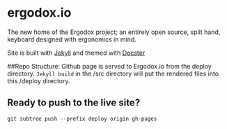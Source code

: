 # ergodox.io
The new home of the Ergodox project; an entirely open source, split hand, keyboard designed with ergonomics in mind.

Site is built with [Jekyll](http://jekyllrb.com/) and themed with [Docster](http://digitalmindch.github.io/docster-jekyll-theme/)

##Repo Structure:
Github page is served to Ergodox.io from the deploy directory. `Jekyll build` in the /src directory will put the rendered files into this /deploy directory.

## Ready to push to the live site?
`git subtree push --prefix deploy origin gh-pages`
